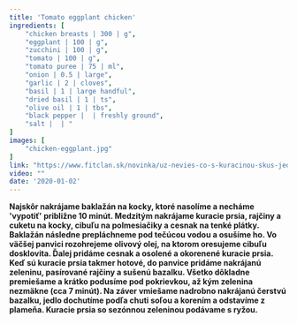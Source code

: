 ```yaml
---
title: 'Tomato eggplant chicken'
ingredients: [
    "chicken breasts | 300 | g",
    "eggplant | 100 | g",
    "zucchini | 100 | g",
    "tomato | 100 | g",
    "tomato puree | 75 | ml",
    "onion | 0.5 | large",
    "garlic | 2 | cloves",
    "basil | 1 | large handful",
    "dried basil | 1 | ts",
    "olive oil | 1 | tbs",
    "black pepper |  | freshly ground",
    "salt |  | "
]
images: [
    "chicken-eggplant.jpg"
]
link: "https://www.fitclan.sk/novinka/uz-nevies-co-s-kuracinou-skus-jednoduche-kuracie-prsia-so-sezonnou-zeleninou-recept?utm_campaign=later-linkinbio-fitclan&utm_content=later-19749071&utm_medium=social&utm_source=linkin.bio"
video: ""
date: '2020-01-02'
---
```


**Najskôr nakrájame baklažán na kocky, ktoré nasolíme a necháme 'vypotiť' približne 10 minút. Medzitým nakrájame kuracie prsia, rajčiny a cuketu na kocky, cibuľu na polmesiačiky a cesnak na tenké plátky. Baklažán následne prepláchneme pod tečúcou vodou a osušíme ho. Vo väčšej panvici rozohrejeme olivový olej, na ktorom oresujeme cibuľu dosklovita. Ďalej pridáme cesnak a osolené a okorenené kuracie prsia. Keď sú kuracie prsia takmer hotové, do panvice pridáme nakrájanú zeleninu, pasírované rajčiny a sušenú bazalku. Všetko dôkladne premiešame a krátko podusíme pod pokrievkou, až kým zelenina nezmäkne (cca 7 minút). Na záver vmiešame nadrobno nakrájanú čerstvú bazalku, jedlo dochutíme podľa chuti soľou a korením a odstavíme z plameňa. Kuracie prsia so sezónnou zeleninou podávame s ryžou.**